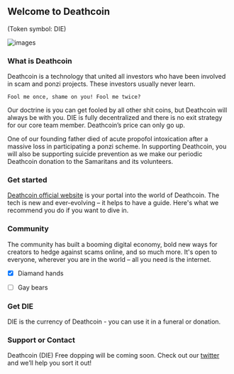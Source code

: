 ## Welcome to Deathcoin 
(Token symbol: DIE)

![images](https://pbs.twimg.com/media/EfH5EyUXkAA5Jse.png)

### What is Deathcoin
Deathcoin is a technology that united all investors who have been involved in scam and ponzi projects. These investors usually never learn. 

``Fool me once, shame on you! Fool me twice?``

Our doctrine is you can get fooled by all other shit coins, but Deathcoin will always be with you. DIE is fully decentralized and there is no exit strategy for our core team member. Deathcoin’s price can only go up.

One of our founding father died of acute propofol intoxication after a massive loss in participating a ponzi scheme. In supporting Deathcoin, you will also be supporting suicide prevention as we make our periodic Deathcoin donation to the Samaritans and its volunteers.

### Get started
[Deathcoin official website](https://deathcoinofficial.github.io/Deathcoin/) is your portal into the world of Deathcoin. The tech is new and ever-evolving – it helps to have a guide. Here's what we recommend you do if you want to dive in.


### Community
The community has built a booming digital economy, bold new ways for creators to hedge against scams online, and so much more. It's open to everyone, wherever you are in the world – all you need is the internet.
- [x] Diamand hands
- [ ] Gay bears


### Get DIE
DIE is the currency of Deathcoin - you can use it in a funeral or donation.

### Support or Contact
Deathcoin (DIE) Free dopping will be coming soon. Check out our [twitter](https://support.github.com/contact) and we’ll help you sort it out!

